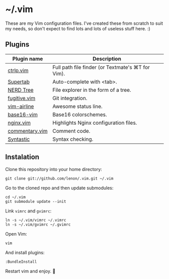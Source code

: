 # ~/.vim

These are my Vim configuration files. I've created these from scratch to suit
my needs, so don't expect to find lots and lots of useless stuff here. :)

## Plugins

| Plugin name         | Description                                       |
| ------------------- | ------------------------------------------------- |
| [ctrlp.vim][1]      | Full path file finder (or Textmate's ⌘T for Vim). |
| [Supertab][2]       | Auto-complete with \<tab\>.                       |
| [NERD Tree][3]      | File explorer in the form of a tree.              |
| [fugitive.vim][4]   | Git integration.                                  |
| [vim-airline][5]    | Awesome status line.                              |
| [base16-vim][6]     | Base16 colorschemes.                              |
| [nginx.vim][7]      | Highlights Nginx configuration files.             |
| [commentary.vim][8] | Comment code.                                     |
| [Syntastic][9]      | Syntax checking.                                  |

[1]: https://github.com/kien/ctrlp.vim
[2]: https://github.com/ervandew/supertab
[3]: https://github.com/scrooloose/nerdtree
[4]: https://github.com/tpope/vim-fugitive
[5]: https://github.com/bling/vim-airline
[6]: https://github.com/chriskempson/base16-vim
[7]: http://www.vim.org/scripts/script.php?script_id=1886
[8]: https://github.com/tpope/vim-commentary
[9]: https://github.com/scrooloose/syntastic

## Instalation

Clone this repository into your home directory:

    git clone git://github.com/lenon/.vim.git ~/.vim

Go to the cloned repo and then update submodules:

    cd ~/.vim
    git submodule update --init

Link `vimrc` and `gvimrc`:

    ln -s ~/.vim/vimrc ~/.vimrc
    ln -s ~/.vim/gvimrc ~/.gvimrc

Open Vim:

    vim

And install plugins:

    :BundleInstall

Restart vim and enjoy. :beer:
